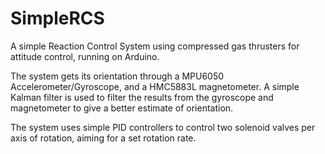 # SimpleRCS
A simple Reaction Control System using compressed gas thrusters for attitude control, running on Arduino.


The system gets its orientation through a MPU6050 Accelerometer/Gyroscope, and a HMC5883L magnetometer. A simple Kalman filter is used to 
filter the results from the gyroscope and magnetometer to give a better estimate of orientation. 

The system uses simple PID controllers to control two solenoid valves per axis of rotation, aiming for a set rotation rate. 